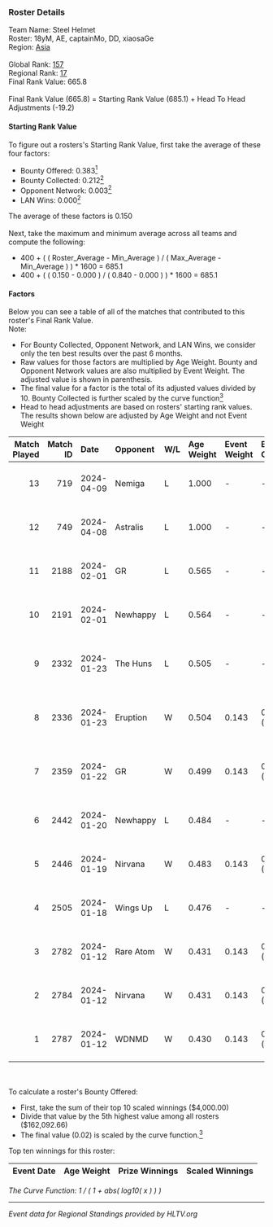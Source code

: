 ### Roster Details<br />
Team Name: Steel Helmet<br />
Roster: 18yM, AE, captainMo, DD, xiaosaGe<br />
Region: [Asia]( ../standings_asia.md)<br />
<br />
Global Rank: [157](../standings_global.md)<br />
Regional Rank: [17]( ../standings_asia.md)<br />
Final Rank Value:  665.8<br />
<br />
Final Rank Value (665.8) = Starting Rank Value (685.1) + Head To Head Adjustments (-19.2)<br />

#### Starting Rank Value<br />
To figure out a rosters's Starting Rank Value, first take the average of these four factors:<br />
- Bounty Offered: 0.383[<sup>1</sup>](#table2)
- Bounty Collected: 0.212[<sup>2</sup>](#table1)
- Opponent Network: 0.003[<sup>2</sup>](#table1)
- LAN Wins: 0.000[<sup>2</sup>](#table1)

The average of these factors is 0.150<br />
<br />
Next, take the maximum and minimum average across all teams and compute the following:<br />
- 400 + ( ( Roster_Average - Min_Average ) / ( Max_Average - Min_Average ) ) * 1600 = 685.1
- 400 + ( ( 0.150 - 0.000 ) / ( 0.840 - 0.000 ) ) * 1600 = 685.1


#### Factors<br />
Below you can see a table of all of the matches that contributed to this roster's Final Rank Value.<br />
Note:<br />

- For Bounty Collected, Opponent Network, and LAN Wins, we consider only the ten best results over the past 6 months.
- Raw values for those factors are multiplied by Age Weight. Bounty and Opponent Network values are also multiplied by Event Weight. The adjusted value is shown in parenthesis.
- The final value for a factor is the total of its adjusted values divided by 10. Bounty Collected is further scaled by the curve function[<sup>3</sup>](#curveFunction)
- Head to head adjustments are based on rosters' starting rank values. The results shown below are adjusted by Age Weight and not Event Weight
<span id="table1"></span><br />


| Match Played | Match ID | Date       | Opponent  | W/L | Age Weight | Event Weight | Bounty Collected | Opponent Network | LAN Wins  | H2H Adj. | Roster                                  |
| -: | -: | :- | :- | :- | :- | :- | :- | :- | :- | -: | :- |
|           13 |      719 | 2024-04-09 | Nemiga    | L   | 1.000      | -            | -                | -                | -         |    -1.19 | 18yM, AE, captainMo, DD, xiaosaGe       |
|           12 |      749 | 2024-04-08 | Astralis  | L   | 1.000      | -            | -                | -                | -         |    -0.27 | 18yM, AE, captainMo, DD, xiaosaGe       |
|           11 |     2188 | 2024-02-01 | GR        | L   | 0.565      | -            | -                | -                | -         |    -9.82 | 18yM, AE, captainMo, DD, xiaosaGe       |
|           10 |     2191 | 2024-02-01 | Newhappy  | L   | 0.564      | -            | -                | -                | -         |    -8.81 | 18yM, AE, captainMo, DD, xiaosaGe       |
|            9 |     2332 | 2024-01-23 | The Huns  | L   | 0.505      | -            | -                | -                | -         |    -8.51 | 18yM, Attacker, captainMo, DD, xiaosaGe |
|            8 |     2336 | 2024-01-23 | Eruption  | W   | 0.504      | 0.143        | 0.000 (0.000)    | 0.067 (0.005)    | 0 (0.000) |     4.11 | 18yM, Attacker, captainMo, DD, xiaosaGe |
|            7 |     2359 | 2024-01-22 | GR        | W   | 0.499      | 0.143        | 0.005 (0.000)    | 0.217 (0.015)    | 0 (0.000) |     6.91 | 18yM, Attacker, captainMo, DD, xiaosaGe |
|            6 |     2442 | 2024-01-20 | Newhappy  | L   | 0.484      | -            | -                | -                | -         |    -7.33 | 18yM, AE, captainMo, DD, xiaosaGe       |
|            5 |     2446 | 2024-01-19 | Nirvana   | W   | 0.483      | 0.143        | 0.000 (0.000)    | 0.019 (0.001)    | 0 (0.000) |     2.48 | 18yM, AE, captainMo, DD, xiaosaGe       |
|            4 |     2505 | 2024-01-18 | Wings Up  | L   | 0.476      | -            | -                | -                | -         |    -8.73 | 18yM, AE, captainMo, DD, xiaosaGe       |
|            3 |     2782 | 2024-01-12 | Rare Atom | W   | 0.431      | 0.143        | 0.025 (0.002)    | 0.189 (0.012)    | 0 (0.000) |     7.33 | 18yM, AE, captainMo, DD, xiaosaGe       |
|            2 |     2784 | 2024-01-12 | Nirvana   | W   | 0.431      | 0.143        | 0.000 (0.000)    | 0.019 (0.001)    | 0 (0.000) |     2.33 | 18yM, AE, captainMo, DD, xiaosaGe       |
|            1 |     2787 | 2024-01-12 | WDNMD     | W   | 0.430      | 0.143        | 0.000 (0.000)    | 0.000 (0.000)    | 0 (0.000) |     2.27 | 18yM, AE, captainMo, DD, xiaosaGe       |

<br />
<span id="table2"></span><br />
To calculate a roster's Bounty Offered:<br />

- First, take the sum of their top 10 scaled winnings ($4,000.00)
- Divide that value by the 5th highest value among all rosters ($162,092.66)
- The final value (0.02) is scaled by the curve function.[<sup>3</sup>](#curveFunction)

Top ten winnings for this roster:<br />

| Event Date | Age Weight | Prize Winnings | Scaled Winnings |
| :- | -: | :- | :- |


<span id="curveFunction"></span>_The Curve Function: 1 / ( 1 + abs( log10( x ) ) )_<br />

---
_Event data for Regional Standings provided by HLTV.org_<br />
